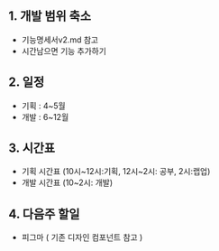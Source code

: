 ## 1. 개발 범위 축소 
- 기능명세서v2.md 참고
- 시간남으면 기능 추가하기

## 2. 일정
- 기획 : 4~5월
- 개발 : 6~12월

## 3. 시간표
- 기획 시간표 (10시\~12시:기획, 12시~2시: 공부, 2시:랩업)
- 개발 시간표 (10~2시: 개발)

## 4. 다음주 할일
- 피그마 ( 기존 디자인 컴포넌트 참고 )
